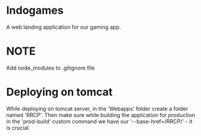# Indogames
A web landing application for our gaming app.

# NOTE
Add node_modules to .gitignore file

# Deploying on tomcat
While deploying on tomcat server, in the 'Webapps' folder create a folder named 'RRCP'. Then make sure while building the application for production in the 'prod-build' custom command we have our '--base-href=/RRCP/' - it is crucial.

